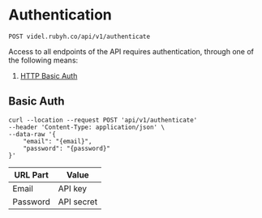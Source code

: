 <!-- Authentication -->

<h1 id="authentication">Authentication</h1>

<p><api><code>POST videl.rubyh.co/api/v1/authenticate
</code></api></p>

<p>Access to all endpoints of the API requires authentication, through one of the following means:</p>

<ol>
<li><a href="https://en.wikipedia.org/wiki/Basic_access_authentication">HTTP Basic Auth</a></li>
</ol>

<!-- End Authentication -->

<!-- Basic Auth -->

<h2 id="basic-auth">Basic Auth</h2>
<div class="highlight"><pre class="chroma"><code class="language-shell" data-lang="shell"><span class="s2">curl --location</span> <span class="s2">--request POST 'api/v1/authenticate'</span>
<span class="s2">--header 'Content-Type: application/json' \
<span class="s2">--data-raw '{
	<span class="mi">"email": "{email}"</span>, 
	<span class="mi">"password": "{password}"</span>
}'</code></pre></div>
<table>
<thead>
<tr>
<th>URL Part</th>
<th>Value</th>
</tr>
</thead>

<tbody>
<tr>
<td>Email</td>
<td>API key</td>
</tr>

<tr>
<td>Password</td>
<td>API secret</td>
</tr>
</tbody>
</table>

<!-- End Basic Auth -->
